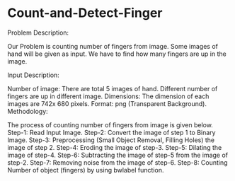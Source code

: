 # Count-and-Detect-Finger
Problem Description:

Our Problem is counting number of fingers from image. Some images of hand will be given as input. We have to find how many fingers are up in the image.

Input Description:

Number of image: There are total 5 images of hand. Different number of fingers are up in different image.
Dimensions: The dimension of each images are 742x 680 pixels.
Format: png (Transparent Background).
Methodology:

The process of counting number of fingers from image is given below. Step-1: Read Input Image. Step-2: Convert the image of step 1 to Binary Image. Step-3: Preprocessing (Small Object Removal, Filling Holes) the image of step 2. Step-4: Eroding the image of step-3. Step-5: Dilating the image of step-4. Step-6: Subtracting the image of step-5 from the image of step-2. Step-7: Removing noise from the image of step-6. Step-8: Counting Number of object (fingers) by using bwlabel function.
